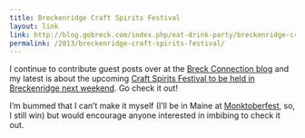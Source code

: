 ```yaml
---
title: Breckenridge Craft Spirits Festival
layout: link
link: http://blog.gobreck.com/index.php/eat-drink-party/breckenridge-craft-spirits-festival-still-on-the-hill-is-october-4-6-2013/
permalink: /2013/breckenridge-craft-spirits-festival/
---
```

I continue to contribute guest posts over at the [Breck Connection blog][1] and my latest is about the upcoming [Craft Spirits Festival to be held in Breckenridge next weekend][2]. Go check it out!

I&#8217;m bummed that I can&#8217;t make it myself (I&#8217;ll be in Maine at [Monktoberfest][3], so, I still win) but would encourage anyone interested in imbibing to check it out.

 [1]: http://blog.gobreck.com
 [2]: http://blog.gobreck.com/index.php/eat-drink-party/breckenridge-craft-spirits-festival-still-on-the-hill-is-october-4-6-2013/
 [3]: http://monktoberfest.com/